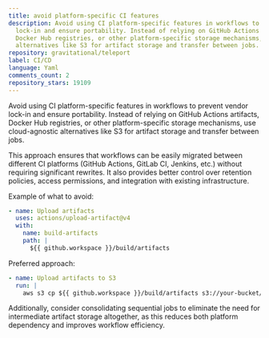 ```yaml
---
title: avoid platform-specific CI features
description: Avoid using CI platform-specific features in workflows to prevent vendor
  lock-in and ensure portability. Instead of relying on GitHub Actions artifacts,
  Docker Hub registries, or other platform-specific storage mechanisms, use cloud-agnostic
  alternatives like S3 for artifact storage and transfer between jobs.
repository: gravitational/teleport
label: CI/CD
language: Yaml
comments_count: 2
repository_stars: 19109
---
```


Avoid using CI platform-specific features in workflows to prevent vendor lock-in and ensure portability. Instead of relying on GitHub Actions artifacts, Docker Hub registries, or other platform-specific storage mechanisms, use cloud-agnostic alternatives like S3 for artifact storage and transfer between jobs.

This approach ensures that workflows can be easily migrated between different CI platforms (GitHub Actions, GitLab CI, Jenkins, etc.) without requiring significant rewrites. It also provides better control over retention policies, access permissions, and integration with existing infrastructure.

Example of what to avoid:
```yaml
- name: Upload artifacts
  uses: actions/upload-artifact@v4
  with:
    name: build-artifacts
    path: |
      ${{ github.workspace }}/build/artifacts
```

Preferred approach:
```yaml
- name: Upload artifacts to S3
  run: |
    aws s3 cp ${{ github.workspace }}/build/artifacts s3://your-bucket/artifacts/ --recursive
```

Additionally, consider consolidating sequential jobs to eliminate the need for intermediate artifact storage altogether, as this reduces both platform dependency and improves workflow efficiency.